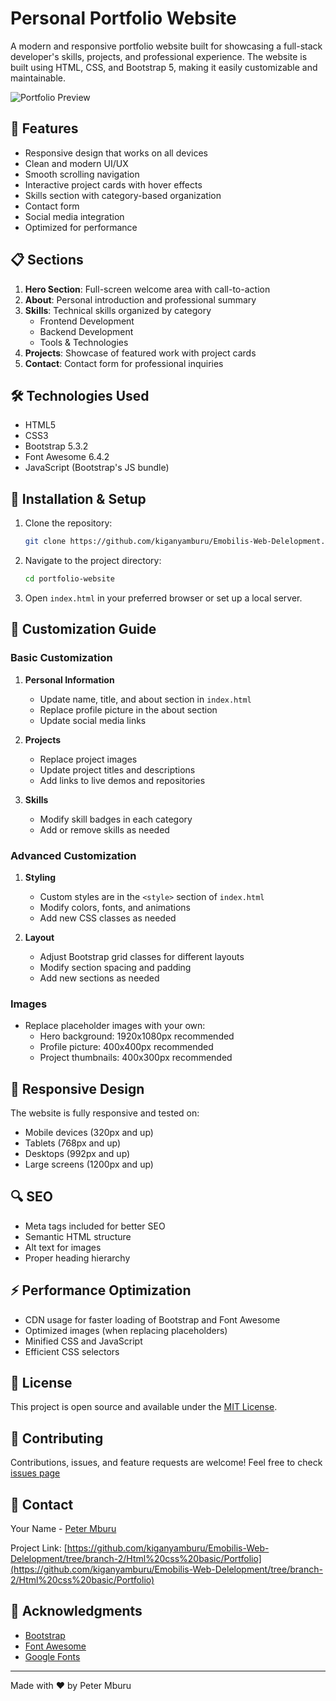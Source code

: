 # Personal Portfolio Website

A modern and responsive portfolio website built for showcasing a full-stack developer's skills, projects, and professional experience. The website is built using HTML, CSS, and Bootstrap 5, making it easily customizable and maintainable.

![Portfolio Preview](!images/img.png)

## 🚀 Features

- Responsive design that works on all devices
- Clean and modern UI/UX
- Smooth scrolling navigation
- Interactive project cards with hover effects
- Skills section with category-based organization
- Contact form
- Social media integration
- Optimized for performance

## 📋 Sections

1. **Hero Section**: Full-screen welcome area with call-to-action
2. **About**: Personal introduction and professional summary
3. **Skills**: Technical skills organized by category
   - Frontend Development
   - Backend Development
   - Tools & Technologies
4. **Projects**: Showcase of featured work with project cards
5. **Contact**: Contact form for professional inquiries

## 🛠️ Technologies Used

- HTML5
- CSS3
- Bootstrap 5.3.2
- Font Awesome 6.4.2
- JavaScript (Bootstrap's JS bundle)

## 🔧 Installation & Setup

1. Clone the repository:
   ```bash
   git clone https://github.com/kiganyamburu/Emobilis-Web-Delelopment.git
   ```

2. Navigate to the project directory:
   ```bash
   cd portfolio-website
   ```

3. Open `index.html` in your preferred browser or set up a local server.

## 📝 Customization Guide

### Basic Customization

1. **Personal Information**
   - Update name, title, and about section in `index.html`
   - Replace profile picture in the about section
   - Update social media links

2. **Projects**
   - Replace project images
   - Update project titles and descriptions
   - Add links to live demos and repositories

3. **Skills**
   - Modify skill badges in each category
   - Add or remove skills as needed

### Advanced Customization

1. **Styling**
   - Custom styles are in the `<style>` section of `index.html`
   - Modify colors, fonts, and animations
   - Add new CSS classes as needed

2. **Layout**
   - Adjust Bootstrap grid classes for different layouts
   - Modify section spacing and padding
   - Add new sections as needed

### Images
- Replace placeholder images with your own:
  - Hero background: 1920x1080px recommended
  - Profile picture: 400x400px recommended
  - Project thumbnails: 400x300px recommended

## 📱 Responsive Design

The website is fully responsive and tested on:
- Mobile devices (320px and up)
- Tablets (768px and up)
- Desktops (992px and up)
- Large screens (1200px and up)

## 🔍 SEO

- Meta tags included for better SEO
- Semantic HTML structure
- Alt text for images
- Proper heading hierarchy

## ⚡ Performance Optimization

- CDN usage for faster loading of Bootstrap and Font Awesome
- Optimized images (when replacing placeholders)
- Minified CSS and JavaScript
- Efficient CSS selectors

## 📄 License

This project is open source and available under the [MIT License](LICENSE).

## 🤝 Contributing

Contributions, issues, and feature requests are welcome! Feel free to check [issues page](https://github.com/kiganyamburu/Emobilis-Web-Delelopment/tree/branch-2/Html%20css%20basic/Portfolio.)

## 📧 Contact

Your Name - [Peter Mburu](mburukiganya@email.com)

Project Link: [https://github.com/kiganyamburu/Emobilis-Web-Delelopment/tree/branch-2/Html%20css%20basic/Portfolio](https://github.com/kiganyamburu/Emobilis-Web-Delelopment/tree/branch-2/Html%20css%20basic/Portfolio)

## 🙏 Acknowledgments

- [Bootstrap](https://getbootstrap.com)
- [Font Awesome](https://fontawesome.com)
- [Google Fonts](https://fonts.google.com)

---
Made with ❤️ by Peter Mburu